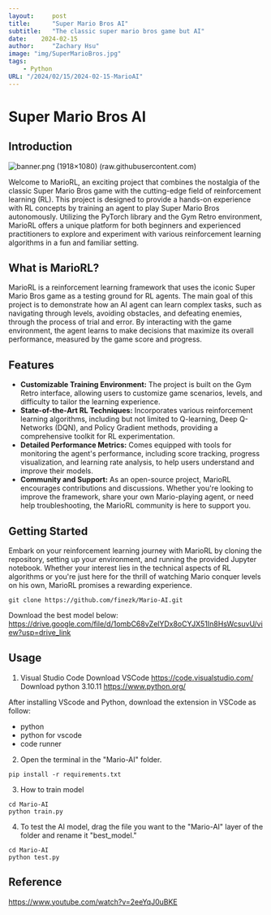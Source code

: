 ```yaml
---
layout:     post
title:      "Super Mario Bros AI"
subtitle:   "The classic super mario bros game but AI"
date:    2024-02-15
author:     "Zachary Hsu"
image: "img/SuperMarioBros.jpg"
tags:
    - Python
URL: "/2024/02/15/2024-02-15-MarioAI"
---
```


# Super Mario Bros AI

## Introduction
![banner.png (1918×1080) (raw.githubusercontent.com)](https://github.com/finezk/Mario-AI/blob/main/mario.gif?raw=true)

Welcome to MarioRL, an exciting project that combines the nostalgia of the classic Super Mario Bros game with the cutting-edge field of reinforcement learning (RL). This project is designed to provide a hands-on experience with RL concepts by training an agent to play Super Mario Bros autonomously. Utilizing the PyTorch library and the Gym Retro environment, MarioRL offers a unique platform for both beginners and experienced practitioners to explore and experiment with various reinforcement learning algorithms in a fun and familiar setting.

## What is MarioRL?

MarioRL is a reinforcement learning framework that uses the iconic Super Mario Bros game as a testing ground for RL agents. The main goal of this project is to demonstrate how an AI agent can learn complex tasks, such as navigating through levels, avoiding obstacles, and defeating enemies, through the process of trial and error. By interacting with the game environment, the agent learns to make decisions that maximize its overall performance, measured by the game score and progress.

## Features

- **Customizable Training Environment:** The project is built on the Gym Retro interface, allowing users to customize game scenarios, levels, and difficulty to tailor the learning experience.
- **State-of-the-Art RL Techniques:** Incorporates various reinforcement learning algorithms, including but not limited to Q-learning, Deep Q-Networks (DQN), and Policy Gradient methods, providing a comprehensive toolkit for RL experimentation.
- **Detailed Performance Metrics:** Comes equipped with tools for monitoring the agent's performance, including score tracking, progress visualization, and learning rate analysis, to help users understand and improve their models.
- **Community and Support:** As an open-source project, MarioRL encourages contributions and discussions. Whether you're looking to improve the framework, share your own Mario-playing agent, or need help troubleshooting, the MarioRL community is here to support you.

## Getting Started

Embark on your reinforcement learning journey with MarioRL by cloning the repository, setting up your environment, and running the provided Jupyter notebook. Whether your interest lies in the technical aspects of RL algorithms or you're just here for the thrill of watching Mario conquer levels on his own, MarioRL promises a rewarding experience.
```
git clone https://github.com/finezk/Mario-AI.git
```
Download the best model below:
https://drive.google.com/file/d/1ombC68vZelYDx8oCYJX51In8HsWcsuvU/view?usp=drive_link

## Usage

1. Visual Studio Code
Download VSCode https://code.visualstudio.com/
Download python 3.10.11 https://www.python.org/

After installing VScode and Python, download the extension in VSCode as follow:
* python
* python for vscode
* code runner

2. Open the terminal in the "Mario-AI" folder.
```
pip install -r requirements.txt
```
3. How to train model
```
cd Mario-AI
python train.py
```
4. To test the AI model, drag the file you want to the "Mario-AI" layer of the folder and rename it "best_model."   
```
cd Mario-AI
python test.py
```      

##  Reference
https://www.youtube.com/watch?v=2eeYqJ0uBKE